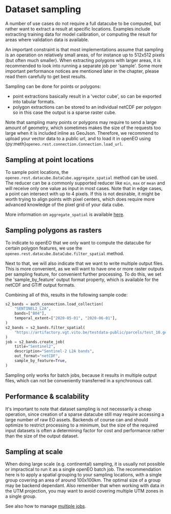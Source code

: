 
# Dataset sampling

A number of use cases do not require a full datacube to be computed,
but rather want to extract a result at specific locations.
Examples include extracting training data for model calibration, or computing the result for
areas where validation data is available.

An important constraint is that most implementations assume that sampling is an operation 
on relatively small areas, of for instance up to 512x512 pixels (but often much smaller). 
When extracting polygons with larger areas, it is recommended to look into running a separate job per 'sample'.
Some more important performance notices are mentioned later in the chapter, please read them carefully 
to get best results.

Sampling can be done for points or polygons:

- point extractions basically result in a 'vector cube', so can be exported into tabular formats.
- polygon extractions  can be stored to an individual netCDF per polygon so in this case the output is a sparse raster cube.

Note that sampling many points or polygons may require to send a large amount of geometry, which sometimes makes the size
of the requests too large when it is included inline as GeoJson. Therefore, we recommend to upload your vector data to a
public url, and to load it in openEO using {py:meth}`openeo.rest.connection.Connection.load_url`.

## Sampling at point locations

To sample point locations, the `openeo.rest.datacube.DataCube.aggregate_spatial` method can be used. The reducer can be a 
commonly supported reducer like `min`, `max` or `mean` and will receive only one value as input in most cases. Note that
in edge cases, a point can intersect with up to 4 pixels. If this is not desirable, it might be worth trying to align 
points with pixel centers, which does require more advanced knowledge of the pixel grid of your data cube.

More information on `aggregate_spatial` is available [here](_aggregate-spatial-evi).

## Sampling polygons as rasters

To indicate to openEO that we only want to compute the datacube for certain polygon features, we use the
`openeo.rest.datacube.DataCube.filter_spatial` method.

Next to that, we will also indicate that we want to write multiple output files. This is more convenient, as we will
want to have one or more raster outputs per sampling feature, for convenient further processing. To do this, we set
the 'sample_by_feature' output format property, which is available for the netCDF and GTiff output formats.

Combining all of this, results in the following sample code:

```python
s2_bands = auth_connection.load_collection(
    "SENTINEL2_L2A",
    bands=["B04"],
    temporal_extent=["2020-05-01", "2020-06-01"],
)
s2_bands = s2_bands.filter_spatial(
    "https://artifactory.vgt.vito.be/testdata-public/parcels/test_10.geojson",
)
job = s2_bands.create_job(
    title="Sentinel2",
    description="Sentinel-2 L2A bands",
    out_format="netCDF",
    sample_by_feature=True,
)
```


Sampling only works for batch jobs, because it results in multiple output files, which can not be conveniently transferred
in a synchronous call.

## Performance & scalability

It's important to note that dataset sampling is not necessarily a cheap operation, since creation of a sparse datacube still
may require accessing a large number of raw EO assets. Backends of course can and should optimize to restrict processing
to a minimum, but the size of the required input datasets is often a determining factor for cost and performance rather
than the size of the output dataset.

## Sampling at scale

When doing large scale (e.g. continental) sampling, it is usually not possible or impractical to run it as a single openEO
batch job. The recommendation here is to apply a spatial grouping to your sampling locations, with a single group covering
an area of around 100x100km. The optimal size of a group may be backend dependant. Also remember that when working with
data in the UTM projection, you may want to avoid covering multiple UTM zones in a single group.

See also how to manage [multiple jobs](_job-manager).
